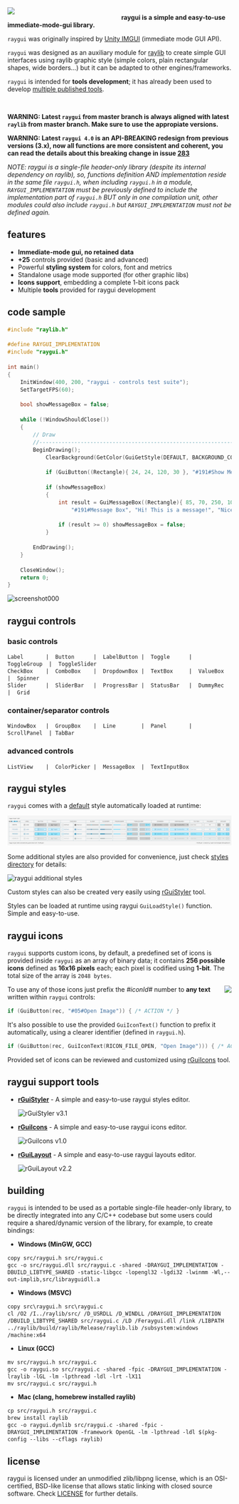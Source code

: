 <img align="left" src="logo/raygui_256x256.png" width=256>

**raygui is a simple and easy-to-use immediate-mode-gui library.**

`raygui` was originally inspired by [Unity IMGUI](https://docs.unity3d.com/Manual/GUIScriptingGuide.html) (immediate mode GUI API).

`raygui` was designed as an auxiliary module for [raylib](https://github.com/raysan5/raylib) to create simple GUI interfaces using raylib graphic style (simple colors, plain rectangular shapes, wide borders...) but it can be adapted to other engines/frameworks.

`raygui` is intended for **tools development**; it has already been used to develop [multiple published tools](https://raylibtech.itch.io).

<br>

**WARNING: Latest `raygui` from master branch is always aligned with latest `raylib` from master branch. Make sure to use the appropiate versions.**

**WARNING: Latest `raygui 4.0` is an API-BREAKING redesign from previous versions (3.x), now all functions are more consistent and coherent, you can read the details about this breaking change in issue [283](https://github.com/raysan5/raygui/issues/283)**

*NOTE: raygui is a single-file header-only library (despite its internal dependency on raylib), so, functions definition AND implementation reside in the same file `raygui.h`, when including `raygui.h` in a module, `RAYGUI_IMPLEMENTATION` must be previously defined to include the implementation part of `raygui.h` BUT only in one compilation unit, other modules could also include `raygui.h` but `RAYGUI_IMPLEMENTATION` must not be defined again.*

## features

 - **Immediate-mode gui, no retained data**
 - **+25** controls provided (basic and advanced)
 - Powerful **styling system** for colors, font and metrics
 - Standalone usage mode supported (for other graphic libs)
 - **Icons support**, embedding a complete 1-bit icons pack
 - Multiple **tools** provided for raygui development

## code sample
```c
#include "raylib.h"

#define RAYGUI_IMPLEMENTATION
#include "raygui.h"

int main()
{
    InitWindow(400, 200, "raygui - controls test suite");
    SetTargetFPS(60);

    bool showMessageBox = false;

    while (!WindowShouldClose())
    {
        // Draw
        //----------------------------------------------------------------------------------
        BeginDrawing();
            ClearBackground(GetColor(GuiGetStyle(DEFAULT, BACKGROUND_COLOR)));

            if (GuiButton((Rectangle){ 24, 24, 120, 30 }, "#191#Show Message")) showMessageBox = true;

            if (showMessageBox)
            {
                int result = GuiMessageBox((Rectangle){ 85, 70, 250, 100 },
                    "#191#Message Box", "Hi! This is a message!", "Nice;Cool");

                if (result >= 0) showMessageBox = false;
            }

        EndDrawing();
    }

    CloseWindow();
    return 0;
}
```
![screenshot000](https://github.com/raysan5/raygui/assets/5766837/170e2bce-b7ca-49dc-a263-32b673376546)

## raygui controls

### basic controls
```
Label       |  Button      |  LabelButton |  Toggle      |  ToggleGroup  |  ToggleSlider
CheckBox    |  ComboBox    |  DropdownBox |  TextBox     |  ValueBox     |  Spinner
Slider      |  SliderBar   |  ProgressBar |  StatusBar   |  DummyRec     |  Grid
```
### container/separator controls
```
WindowBox   |  GroupBox    |  Line        |  Panel       |  ScrollPanel  | TabBar
```
### advanced controls
```
ListView    |  ColorPicker |  MessageBox  |  TextInputBox
```


## raygui styles

`raygui` comes with a [default](styles/default) style automatically loaded at runtime:

![raygui default style](styles/default/style_default.png)

Some additional styles are also provided for convenience, just check [styles directory](styles) for details:

![raygui additional styles](images/raygui_style_table_multi.png)

Custom styles can also be created very easily using [rGuiStyler](https://raylibtech.itch.io/rguistyler) tool.

Styles can be loaded at runtime using raygui `GuiLoadStyle()` function. Simple and easy-to-use.

## raygui icons

`raygui` supports custom icons, by default, a predefined set of icons is provided inside `raygui` as an array of binary data; it contains **256 possible icons** defined as **16x16 pixels** each; each pixel is codified using **1-bit**. The total size of the array is `2048 bytes`.

<img align="right" src="images/raygui_ricons.png">

To use any of those icons just prefix the *#iconId#* number to **any text** written within `raygui` controls:
```c
if (GuiButton(rec, "#05#Open Image")) { /* ACTION */ }
```
It's also possible to use the provided `GuiIconText()` function to prefix it automatically, using a clearer identifier (defined in `raygui.h`).
```c
if (GuiButton(rec, GuiIconText(RICON_FILE_OPEN, "Open Image"))) { /* ACTION */ }
```
Provided set of icons can be reviewed and customized using [rGuiIcons](https://raylibtech.itch.io/rguiicons) tool.

## raygui support tools

 - [**rGuiStyler**](https://raylibtech.itch.io/rguistyler) - A simple and easy-to-use raygui styles editor.

   ![rGuiStyler v3.1](images/rguistyler_v300.png)

 - [**rGuiIcons**](https://raylibtech.itch.io/rguiicons) - A simple and easy-to-use raygui icons editor.

   ![rGuiIcons v1.0](images/rguiicons_v100.png)

 - [**rGuiLayout**](https://raylibtech.itch.io/rguilayout) - A simple and easy-to-use raygui layouts editor.

   ![rGuiLayout v2.2](images/rguilayout_v220.png)

## building

`raygui` is intended to be used as a portable single-file header-only library, to be directly integrated into any C/C++ codebase but some users could require a shared/dynamic version of the library, for example, to create bindings:

 - **Windows (MinGW, GCC)**
```
copy src/raygui.h src/raygui.c
gcc -o src/raygui.dll src/raygui.c -shared -DRAYGUI_IMPLEMENTATION -DBUILD_LIBTYPE_SHARED -static-libgcc -lopengl32 -lgdi32 -lwinmm -Wl,--out-implib,src/librayguidll.a
```

 - **Windows (MSVC)**
```
copy src\raygui.h src\raygui.c
cl /O2 /I../raylib/src/ /D_USRDLL /D_WINDLL /DRAYGUI_IMPLEMENTATION /DBUILD_LIBTYPE_SHARED src/raygui.c /LD /Feraygui.dll /link /LIBPATH ../raylib/build/raylib/Release/raylib.lib /subsystem:windows /machine:x64
```

 - **Linux (GCC)**
```
mv src/raygui.h src/raygui.c
gcc -o raygui.so src/raygui.c -shared -fpic -DRAYGUI_IMPLEMENTATION -lraylib -lGL -lm -lpthread -ldl -lrt -lX11
mv src/raygui.c src/raygui.h
```

- **Mac (clang, homebrew installed raylib)**
```
cp src/raygui.h src/raygui.c
brew install raylib
gcc -o raygui.dynlib src/raygui.c -shared -fpic -DRAYGUI_IMPLEMENTATION -framework OpenGL -lm -lpthread -ldl $(pkg-config --libs --cflags raylib)
```


## license

raygui is licensed under an unmodified zlib/libpng license, which is an OSI-certified, BSD-like license that allows static linking with closed source software. Check [LICENSE](LICENSE) for further details.
